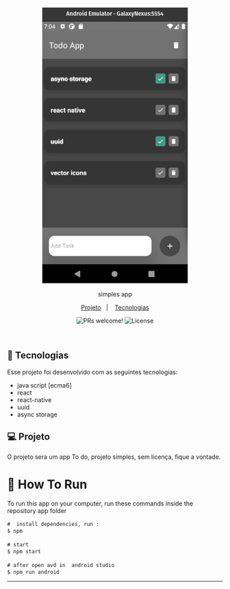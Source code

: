 <p align="center">
  <img alt="" src="./home.png" height-max='720px'>
</p>

<p align='center'> simples app<p/>

<p align="center">
  <a href="#-projeto">Projeto</a>&nbsp;&nbsp;&nbsp;|&nbsp;&nbsp;&nbsp;
   <a href="#-Tecnologias">Tecnologias</a>


<p align="center">
 <img src="https://img.shields.io/static/v1?label=PRs&message=welcome&color=49AA26&labelColor=000000" alt="PRs welcome!" />

  <img alt="License" src="https://img.shields.io/static/v1?label=license&message=No-licence&color=49AA26&labelColor=000000">
</p>

<br>



## 🚀 Tecnologias

Esse projeto foi desenvolvido com as seguintes tecnologias:

- java script [ecma6]
- react
- react-native
- uuid
- async storage

## 💻 Projeto

O projeto sera um app To do, projeto simples, sem licença, fique a vontade.


# :wrench: How To Run
To run this app on your computer, run these commands inside the repository app folder

```shell
#  install dependencies, run :
$ npm

# start 
$ npm start

# after open avd in  android studio 
$ npm run android

```
---
